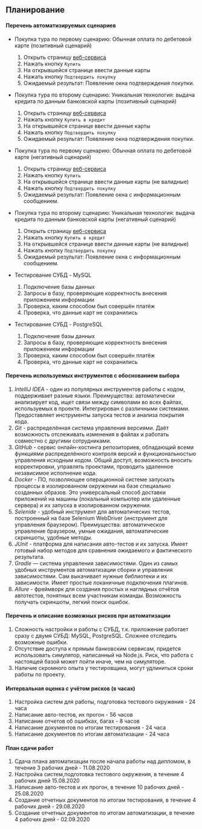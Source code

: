 ## Планирование
#### Перечень автоматизируемых сценариев
* Покупка тура по первому сценарию: Обычная оплата по дебетовой карте (позитивный сценарий)
  1. Открыть страницу [веб-сервиса](http://localhost:9999/)
  1. Нажать кнопку `Купить`
  1. На открывшейся странице ввести данные карты
  1. Нажать кнопку `Подтвердить покупку`
  1. Ожидаемый результат: Появление окна подтверждения покупки.

* Покупка тура по второму сценарию: Уникальная технология: выдача кредита по данным банковской карты (позитивный сценарий)
  1. Открыть страницу [веб-сервиса](http://localhost:9999/)
  1. Нажать кнопку `Купить в кредит`
  1. На открывшейся странице ввести данные карты 
  1. Нажать кнопку `Подтвердить покупку`
  1. Ожидаемый результат: Появление окна подтверждения покупки.

* Покупка тура по первому сценарию: Обычная оплата по дебетовой карте (негативный сценарий)
  1. Открыть страницу [веб-сервиса](http://localhost:9999/)
  1. Нажать кнопку `Купить`
  1. На открывшейся странице ввести данные карты (не валидные)
  1. Нажать кнопку `Подтвердить покупку`
  1. Ожидаемый результат: Появление окна с информационным сообщением.

* Покупка тура по второму сценарию: Уникальная технология: выдача кредита по данным банковской карты (негативный сценарий)
  1. Открыть страницу [веб-сервиса](http://localhost:9999/)
  1. Нажать кнопку `Купить в кредит`
  1. На открывшейся странице ввести данные карты (не валидные)
  1. Нажать кнопку `Подтвердить покупку`
  1. Ожидаемый результат: Появление окна с информационным сообщением.

* Тестирование СУБД - MySQL
  1. Подключение базы данных
  1. Запросы в базу, проверяющие корректность внесения приложением информации
  1. Проверка, каким способом был совершён платёж
  1. Проверка, что данные карт не сохранились

* Тестирование СУБД - PostgreSQL
  1. Подключение базы данных
  1. Запросы в базу, проверяющие корректность внесения приложением информации
  1. Проверка, каким способом был совершён платёж
  1. Проверка, что данные карт не сохранились

#### Перечень используемых инструментов с обоснованием выбора
1. *IntelliJ IDEA* - один из популярных инструментов работы с кодом, поддерживает разные языки. Преимущества: автоматически анализирует код, ищет связи между символами во всех файлах, используемых в проекте. Интегрирован с различными системами. Предоставляет инструменты запуска тестов и анализа покрытия кода.   
1. *Git* - распределённая система управления версиями. Даёт возможность отслеживать изменения в файлах и работать совместно с другими сотрудниками.
1. *GitHub* - сервис онлайн-хостинга репозиториев, обладающий всеми функциями распределённого контроля версий и функциональностью управления исходным кодом. Общий доступ, возможность вносить корректировки, управлять проектами, проводить удаленное независимое исполнение кода.
1. *Docker* - ПО, позволяющее операционной системе запускать процессы в изолированном окружении на базе специально созданных образов. Это универсальный способ доставки приложений на машины (локальный компьютер или удаленные сервера) и их запуска в изолированном окружении.
1. *Selenide* - удобный инструмент для автоматических тестов, построенный на базе Selenium WebDriver (инструмент для управления браузером). Преимущества: автоматическое управление браузером, умные ожидания, автоматические скриншоты, удобные методы.
1. *JUnit* - платформа для написания авто-тестов и их запуска. Имеет готовый набор методов для сравнения ожидаемого и фактического результата.
1. *Gradle* — система управления зависимостями. Один из самых удобных инструментов автоматизации сборки и управления зависимостями. Сам выкачивает нужные библиотеки и их зависимости. Имеет простые локаничные подключения плагинов.
1. *Allure* - фреймворк для создания простых и наглядных отчётов автотестов, понятных всем участникам команды. Возможность получать скриншоты, легкий поиск ошибок.

#### Перечень и описание возможных рисков при автоматизации
1. Сложность настройки и работы с СУБД, т.к. приложение работает сразу с двумя СУБД: MySQL, PostgreSQL. Сложнее отследить возможные ошибки.
1. Отсутствие доступа к прямым банковским сервисам, придется использовать симулятор, написанный на Node.js. Риск, что работа с настоящей базой может пойти иначе, чем на симуляторе.
1. Наличие скромного опыта у тестировщика, могут удлиниться сроки работы по проекту.

#### Интервальная оценка с учётом рисков (в часах)
 1. Настройка систем для работы, подготовка тестового окружения - 24 часа
 1. Написание авто-тестов, их прогон - 56 часов
 1. Написание отчетов об ошибках, багах - 8 часов
 1. Написание документов по итогам тестирования - 24 часа
 1. Написание документов по итогам автоматизации - 24 часа
 
#### План сдачи работ
 1. Сдача плана автоматизации после начала работы над дипломом, в течение 3 рабочих дней  - 11.08.2020
 1. Настройка систем,подготовка тестового окружения, в течение 4 рабочих дней 15.08.2020
 1. Написание авто-тестов и их прогон, в течение 10 рабочих дней - 25.08.2020
 1. Создание отчетных документов по итогам тестирования, в течение 4 рабочих дней - 29.08.2020
 1. Создание отчетных документов по итогам автоматизации, в течение 4 рабочих дней - 02.09.2020